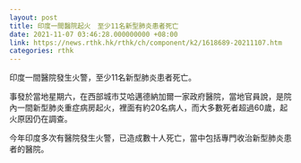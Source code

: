 ```yaml
---
layout: post
title: 印度一間醫院起火　至少11名新型肺炎患者死亡
date: 2021-11-07 03:46:28.000000000 +08:00
link: https://news.rthk.hk/rthk/ch/component/k2/1618689-20211107.htm
categories: rthk
---
```


印度一間醫院發生火警，至少11名新型肺炎患者死亡。

事發於當地星期六，在西部城市艾哈邁德納加爾一家政府醫院，當地官員說，是院內一間新型肺炎重症病房起火，裡面有約20名病人，而大多數死者超過60歲，起火原因仍在調查。

今年印度多次有醫院發生火警，已造成數十人死亡，當中包括專門收治新型肺炎患者的醫院。
